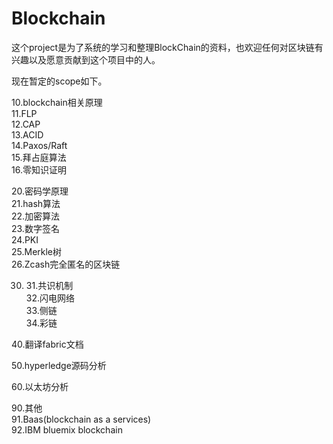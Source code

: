 # Blockchain   

这个project是为了系统的学习和整理BlockChain的资料，也欢迎任何对区块链有兴趣以及愿意贡献到这个项目中的人。   

现在暂定的scope如下。   

10.blockchain相关原理   
      11.FLP   
      12.CAP   
      13.ACID   
      14.Paxos/Raft   
      15.拜占庭算法   
      16.零知识证明   
   
20.密码学原理   
      21.hash算法   
      22.加密算法   
      23.数字签名   
      24.PKI   
      25.Merkle树   
      26.Zcash完全匿名的区块链   
   
30.   
      31.共识机制   
      32.闪电网络   
      33.侧链   
      34.彩链   

40.翻译fabric文档   

50.hyperledge源码分析   

60.以太坊分析   

90.其他   
      91.Baas(blockchain as a services)   
      92.IBM bluemix blockchain   

